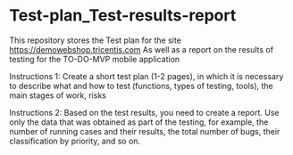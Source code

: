 # Test-plan_Test-results-report

This repository stores the Test plan for the site https://demowebshop.tricentis.com
As well as a report on the results of testing for the TO-DO-MVP mobile application

Instructions 1:
Create a short test plan (1-2 pages), in which it is necessary to describe what and how to test (functions, types of testing, tools), the main stages of work, risks

Instructions 2: 
Based on the test results, you need to create a report. Use only the data that was obtained as part of the testing, for example, the number of running cases and their results, the total number of bugs, their classification by priority, and so on.

